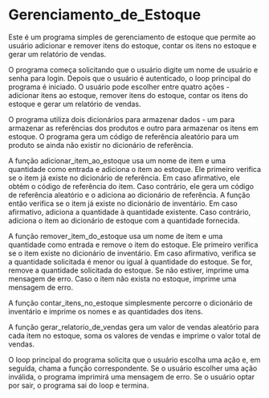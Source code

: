 # Gerenciamento_de_Estoque
Este é um programa simples de gerenciamento de estoque que permite ao usuário adicionar e remover itens do estoque, contar os itens no estoque e gerar um relatório de vendas.

O programa começa solicitando que o usuário digite um nome de usuário e senha para login. Depois que o usuário é autenticado, o loop principal do programa é iniciado. O usuário pode escolher entre quatro ações - adicionar itens ao estoque, remover itens do estoque, contar os itens do estoque e gerar um relatório de vendas.

O programa utiliza dois dicionários para armazenar dados - um para armazenar as referências dos produtos e outro para armazenar os itens em estoque. O programa gera um código de referência aleatório para um produto se ainda não existir no dicionário de referência.

A função adicionar_item_ao_estoque usa um nome de item e uma quantidade como entrada e adiciona o item ao estoque. Ele primeiro verifica se o item já existe no dicionário de referência. Em caso afirmativo, ele obtém o código de referência do item. Caso contrário, ele gera um código de referência aleatório e o adiciona ao dicionário de referência. A função então verifica se o item já existe no dicionário de inventário. Em caso afirmativo, adiciona a quantidade à quantidade existente. Caso contrário, adiciona o item ao dicionário de estoque com a quantidade fornecida.

A função remover_item_do_estoque usa um nome de item e uma quantidade como entrada e remove o item do estoque. Ele primeiro verifica se o item existe no dicionário de inventário. Em caso afirmativo, verifica se a quantidade solicitada é menor ou igual à quantidade do estoque. Se for, remove a quantidade solicitada do estoque. Se não estiver, imprime uma mensagem de erro. Caso o item não exista no estoque, imprime uma mensagem de erro.

A função contar_itens_no_estoque simplesmente percorre o dicionário de inventário e imprime os nomes e as quantidades dos itens.

A função gerar_relatorio_de_vendas gera um valor de vendas aleatório para cada item no estoque, soma os valores de vendas e imprime o valor total de vendas.

O loop principal do programa solicita que o usuário escolha uma ação e, em seguida, chama a função correspondente. Se o usuário escolher uma ação inválida, o programa imprimirá uma mensagem de erro. Se o usuário optar por sair, o programa sai do loop e termina.
